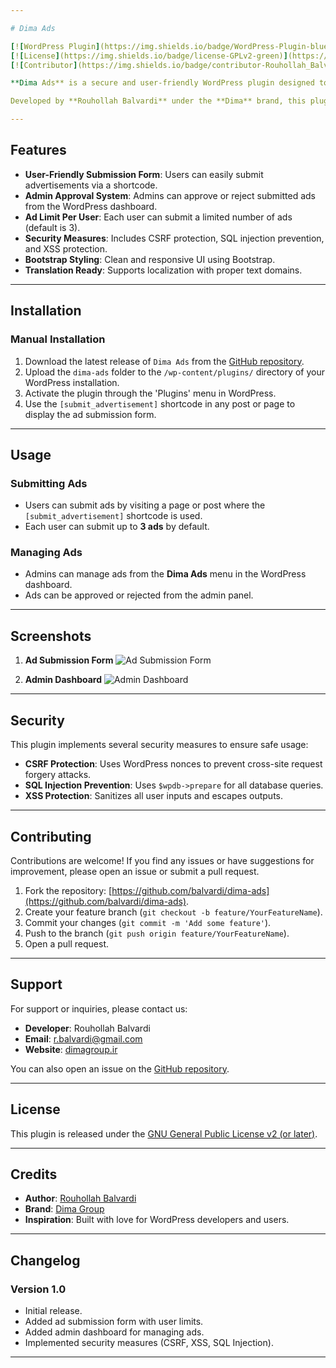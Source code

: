 ```yaml
---

# Dima Ads

[![WordPress Plugin](https://img.shields.io/badge/WordPress-Plugin-blue)](https://wordpress.org/plugins/)
[![License](https://img.shields.io/badge/license-GPLv2-green)](https://www.gnu.org/licenses/gpl-2.0.html)
[![Contributor](https://img.shields.io/badge/contributor-Rouhollah_Balvardi-orange)](https://github.com/balvardi)

**Dima Ads** is a secure and user-friendly WordPress plugin designed to allow users to submit advertisements for admin approval. It provides a simple interface for users to submit their ads and an admin dashboard to manage and approve/reject submissions.

Developed by **Rouhollah Balvardi** under the **Dima** brand, this plugin ensures security, flexibility, and ease of use.

---
```


## Features

- **User-Friendly Submission Form**: Users can easily submit advertisements via a shortcode.
- **Admin Approval System**: Admins can approve or reject submitted ads from the WordPress dashboard.
- **Ad Limit Per User**: Each user can submit a limited number of ads (default is 3).
- **Security Measures**: Includes CSRF protection, SQL injection prevention, and XSS protection.
- **Bootstrap Styling**: Clean and responsive UI using Bootstrap.
- **Translation Ready**: Supports localization with proper text domains.

---

## Installation

### Manual Installation

1. Download the latest release of `Dima Ads` from the [GitHub repository](https://github.com/balvardi/dima-ads).
2. Upload the `dima-ads` folder to the `/wp-content/plugins/` directory of your WordPress installation.
3. Activate the plugin through the 'Plugins' menu in WordPress.
4. Use the `[submit_advertisement]` shortcode in any post or page to display the ad submission form.

---

## Usage

### Submitting Ads
- Users can submit ads by visiting a page or post where the `[submit_advertisement]` shortcode is used.
- Each user can submit up to **3 ads** by default.

### Managing Ads
- Admins can manage ads from the **Dima Ads** menu in the WordPress dashboard.
- Ads can be approved or rejected from the admin panel.

---

## Screenshots

1. **Ad Submission Form**
   ![Ad Submission Form](https://github.com/balvardi/dima-ads/blob/main/assets/screenshot-1.png?raw=true)

2. **Admin Dashboard**
   ![Admin Dashboard](https://github.com/balvardi/dima-ads/blob/main/assets/screenshot-2.png?raw=true)

---

## Security

This plugin implements several security measures to ensure safe usage:
- **CSRF Protection**: Uses WordPress nonces to prevent cross-site request forgery attacks.
- **SQL Injection Prevention**: Uses `$wpdb->prepare` for all database queries.
- **XSS Protection**: Sanitizes all user inputs and escapes outputs.

---

## Contributing

Contributions are welcome! If you find any issues or have suggestions for improvement, please open an issue or submit a pull request.

1. Fork the repository: [https://github.com/balvardi/dima-ads](https://github.com/balvardi/dima-ads).
2. Create your feature branch (`git checkout -b feature/YourFeatureName`).
3. Commit your changes (`git commit -m 'Add some feature'`).
4. Push to the branch (`git push origin feature/YourFeatureName`).
5. Open a pull request.

---

## Support

For support or inquiries, please contact us:

- **Developer**: Rouhollah Balvardi
- **Email**: [r.balvardi@gmail.com](mailto:r.balvardi@gmail.com)
- **Website**: [dimagroup.ir](https://dimagroup.ir)

You can also open an issue on the [GitHub repository](https://github.com/balvardi/dima-ads/issues).

---

## License

This plugin is released under the [GNU General Public License v2 (or later)](http://www.gnu.org/licenses/gpl-2.0.html).

---

## Credits

- **Author**: [Rouhollah Balvardi](https://github.com/balvardi)
- **Brand**: [Dima Group](https://dimagroup.ir)
- **Inspiration**: Built with love for WordPress developers and users.

---

## Changelog

### Version 1.0
- Initial release.
- Added ad submission form with user limits.
- Added admin dashboard for managing ads.
- Implemented security measures (CSRF, XSS, SQL Injection).

---
